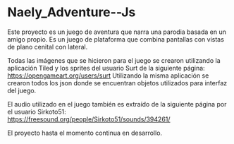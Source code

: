 # Naely_Adventure--Js
Este proyecto es un juego de aventura que narra una parodia basada en un amigo propio.
Es un juego de plataforma que combina pantallas con vistas de plano cenital con lateral.

Todas las imágenes que se hicieron para el juego se crearon utilizando la aplicación Tiled y los sprites del usuario Surt de la siguiente página:
https://opengameart.org/users/surt
Utilizando la misma aplicación se crearon todos los json donde se encuentran objetos utilizados para interfaz del juego.

El audio utilizado en el juego también es extraído de la siguiente página por el usuario Sirkoto51:
https://freesound.org/people/Sirkoto51/sounds/394261/

El proyecto hasta el momento continua en desarrollo.
